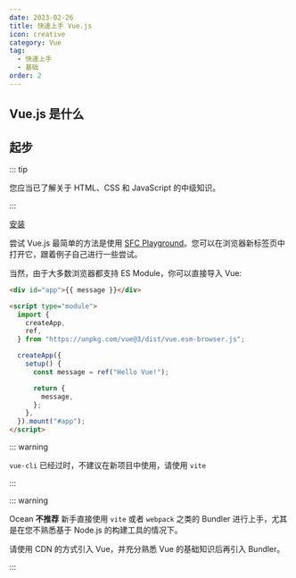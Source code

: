 ```yaml
---
date: 2023-02-26
title: 快速上手 Vue.js
icon: creative
category: Vue
tag:
  - 快速上手
  - 基础
order: 2
---
```


## Vue.js 是什么

## 起步

::: tip

您应当已了解关于 HTML、CSS 和 JavaScript 的中级知识。

:::

[安装](https://cn.vuejs.org/guide/quick-start.html)

尝试 Vue.js 最简单的方法是使用 [SFC Playground](https://sfc.vuejs.org/)。您可以在浏览器新标签页中打开它，跟着例子自己进行一些尝试。

当然，由于大多数浏览器都支持 ES Module，你可以直接导入 Vue:

```html
<div id="app">{{ message }}</div>

<script type="module">
  import {
    createApp,
    ref,
  } from "https://unpkg.com/vue@3/dist/vue.esm-browser.js";

  createApp({
    setup() {
      const message = ref("Hello Vue!");

      return {
        message,
      };
    },
  }).mount("#app");
</script>
```

::: warning

`vue-cli` 已经过时，不建议在新项目中使用，请使用 `vite`

:::

::: warning

Ocean **不推荐** 新手直接使用 `vite` 或者 `webpack` 之类的 Bundler 进行上手，尤其是在您不熟悉基于 Node.js 的构建工具的情况下。

请使用 CDN 的方式引入 Vue，并充分熟悉 Vue 的基础知识后再引入 Bundler。

:::
